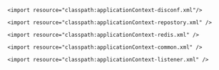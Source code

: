 <?xml version="1.0" encoding="UTF-8"?>
<beans xmlns="http://www.springframework.org/schema/beans"
	xmlns:context="http://www.springframework.org/schema/context"
	xmlns:xsi="http://www.w3.org/2001/XMLSchema-instance" xmlns:tx="http://www.springframework.org/schema/tx"
	xmlns:mvc="http://www.springframework.org/schema/mvc" xmlns:util="http://www.springframework.org/schema/util"
	xmlns:aop="http://www.springframework.org/schema/aop" xmlns:task="http://www.springframework.org/schema/task"
	xsi:schemaLocation="
        http://www.springframework.org/schema/beans
        http://www.springframework.org/schema/beans/spring-beans-4.2.xsd
        http://www.springframework.org/schema/context
        http://www.springframework.org/schema/context/spring-context-4.2.xsd
        http://www.springframework.org/schema/aop
        http://www.springframework.org/schema/aop/spring-aop-4.2.xsd
        http://www.springframework.org/schema/tx
        http://www.springframework.org/schema/tx/spring-tx-4.2.xsd
         http://www.springframework.org/schema/task
    	http://www.springframework.org/schema/task/spring-task-4.2.xsd
        http://www.springframework.org/schema/mvc
        http://www.springframework.org/schema/mvc/spring-mvc-4.2.xsd ">

	<import resource="classpath:applicationContext-disconf.xml"/>

	<import resource="classpath:applicationContext-repostory.xml" />

	<import resource="classpath:applicationContext-redis.xml" />
	
	<import resource="classpath:applicationContext-common.xml" />
	
	<import resource="classpath:applicationContext-listener.xml" />

</beans>